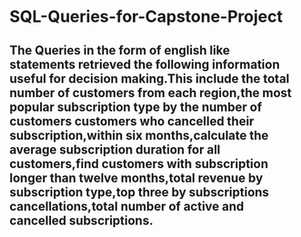 # SQL-Queries-for-Capstone-Project

## The Queries in the form of english like statements retrieved the following information useful for decision making.This include the total number of customers from each region,the most popular subscription type by the number of customers customers who cancelled their subscription,within six months,calculate the average subscription duration for all customers,find customers with subscription longer than twelve months,total revenue by subscription type,top three by subscriptions cancellations,total number of active and cancelled subscriptions.
